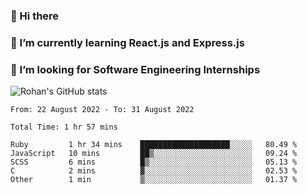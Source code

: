 ### 👋 Hi there 

<!--
**rohznmdev/rohznmdev** is a ✨ _special_ ✨ repository because its `README.md` (this file) appears on your GitHub profile.

Here are some ideas to get you started:

- 🔭 I’m currently working on ...
- 🌱 I’m currently learning Ruby and Ruby on Rails
- 👯 I’m looking to collaborate on ...
- 🤔 I’m looking for help with ...
- 💬 Ask me about ...
- 📫 How to reach me: ...
- 😄 Pronouns: ...
- ⚡ Fun fact: ...
-->
### 🌱 I’m currently learning React.js and Express.js
### 🤔 I’m looking for Software Engineering Internships
![Rohan's GitHub stats](https://github-readme-stats.vercel.app/api?username=rohznmdev&theme=dark&show_icons=true)

<!--START_SECTION:waka-->

```text
From: 22 August 2022 - To: 31 August 2022

Total Time: 1 hr 57 mins

Ruby         1 hr 34 mins    ████████████████████░░░░░   80.49 %
JavaScript   10 mins         ██▒░░░░░░░░░░░░░░░░░░░░░░   09.24 %
SCSS         6 mins          █▒░░░░░░░░░░░░░░░░░░░░░░░   05.13 %
C            2 mins          ▓░░░░░░░░░░░░░░░░░░░░░░░░   02.53 %
Other        1 min           ▒░░░░░░░░░░░░░░░░░░░░░░░░   01.37 %
```

<!--END_SECTION:waka-->
